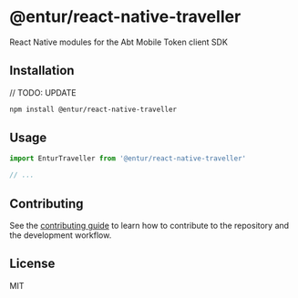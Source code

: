 # @entur/react-native-traveller

React Native modules for the Abt Mobile Token client SDK

## Installation

// TODO: UPDATE

```sh
npm install @entur/react-native-traveller
```

## Usage

```js
import EnturTraveller from '@entur/react-native-traveller'

// ...
```

## Contributing

See the [contributing guide](CONTRIBUTING.md) to learn how to contribute to the repository and the development workflow.

## License

MIT

